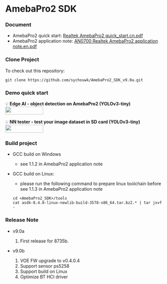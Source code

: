 # AmebaPro2 SDK

### Document
- AmebaPro2 quick start: [Realtek AmebaPro2 quick_start.cn.pdf](https://github.com/sychouwk/AmebaPro2_SDK_v9.0a/blob/main/doc/Realtek%20AmebaPro2%20quick_start.cn.pdf)
- AmebaPro2 application note: [AN0700 Realtek AmebaPro2 application note.en.pdf](https://github.com/sychouwk/AmebaPro2_SDK_v9.0a/blob/main/doc/AN0700%20Realtek%20AmebaPro2%20application%20note.en.pdf)

### Clone Project  
To check out this repository:  

```
git clone https://github.com/sychouwk/AmebaPro2_SDK_v9.0a.git
```

### Demo quick start

:bulb: **Edge AI - object detection on AmebaPro2 (YOLOv3-tiny)**
<a href="https://github.com/sychouwk/AmebaPro2_SDK_v9.0a/blob/main/doc/NN_example_README.md">
  <img src="https://img.shields.io/badge/-Getting%20Started-green" valign="middle" height=25px width=120px/>
</a>

:bulb: **NN tester - test your image dataset in SD card (YOLOv3-tiny)**
<a href="https://github.com/sychouwk/AmebaPro2_SDK_v9.0a/blob/main/doc/NN_file_tester_README.md">
  <img src="https://img.shields.io/badge/-Getting%20Started-green" valign="middle" height=25px width=120px/>
</a>

### Build project

- GCC build on Windows
  - see 1.1.2 in AmebaPro2 application note

- GCC build on Linux: 
  - please run the following command to prepare linux toolchain before see 1.1.3 in AmebaPro2 application note
  ```
  cd <AmebaPro2_SDK>/tools
  cat asdk-8.4.0-linux-newlib-build-3578-x86_64.tar.bz2.* | tar jxvf -
  ```
  
### Release Note
- v9.0a
  1. First release for 8735b.
	
- v9.0b
  1. VOE FW upgrade to v0.4.0.4
  2. Support sensor ps5258
  3. Support build on Linux
  4. Optimize BT HCI driver 
